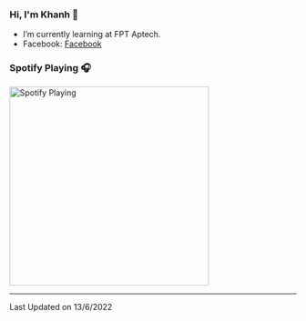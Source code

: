 ### Hi, I'm Khanh 👋
- I’m currently learning at FPT Aptech.
- Facebook: [Facebook]
### Spotify Playing 🎧
[<img src="https://cdn.discordapp.com/attachments/868237013076279297/985607518657052722/IMG_20220529_211907.jpg" alt="Spotify Playing" width="350" />](https://open.spotify.com/track/1WCAkmmTM06in2ojuQ9CK5?si=c4c57382a09241f5)

---

Last Updated on 13/6/2022

[Facebook]: https://fb.me/271.hnahkna
